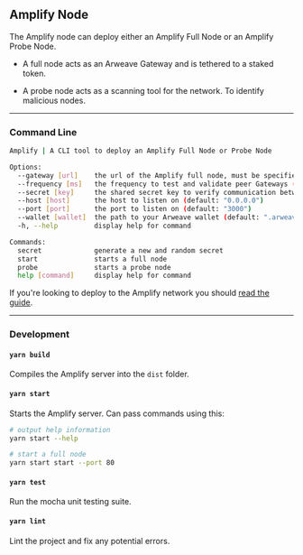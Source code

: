 ## Amplify Node

The Amplify node can deploy either an Amplify Full Node or an Amplify Probe Node.

- A full node acts as an Arweave Gateway and is tethered to a staked token.

- A probe node acts as a scanning tool for the network. To identify malicious nodes.

---

### Command Line

```bash
Amplify | A CLI tool to deploy an Amplify Full Node or Probe Node

Options:
  --gateway [url]    the url of the Amplify full node, must be specified when running a probe node (default: "http://0.0.0.0:3000")
  --frequency [ms]   the frequency to test and validate peer Gateways (in ms) (default: "60000")
  --secret [key]     the shared secret key to verify communication between nodes (default: "secret")
  --host [host]      the host to listen on (default: "0.0.0.0")
  --port [port]      the port to listen on (default: "3000")
  --wallet [wallet]  the path to your Arweave wallet (default: ".arweave.creds.json")
  -h, --help         display help for command

Commands:
  secret             generate a new and random secret
  start              starts a full node
  probe              starts a probe node
  help [command]     display help for command
```

If you're looking to deploy to the Amplify network you should [read the guide](./GUIDE.md).

---

### Development

#### `yarn build`

Compiles the Amplify server into the `dist` folder.

#### `yarn start`

Starts the Amplify server. Can pass commands using this:

```bash
# output help information
yarn start --help

# start a full node
yarn start start --port 80
```

#### `yarn test`

Run the mocha unit testing suite.

#### `yarn lint`

Lint the project and fix any potential errors.